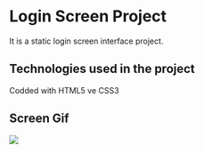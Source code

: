<h1>Login Screen Project</h1>

It is a static login screen interface project.

<h2>Technologies used in the project</h2>

Codded with HTML5 ve CSS3 

<h2>Screen Gif</h2>

![](screen.gif)

